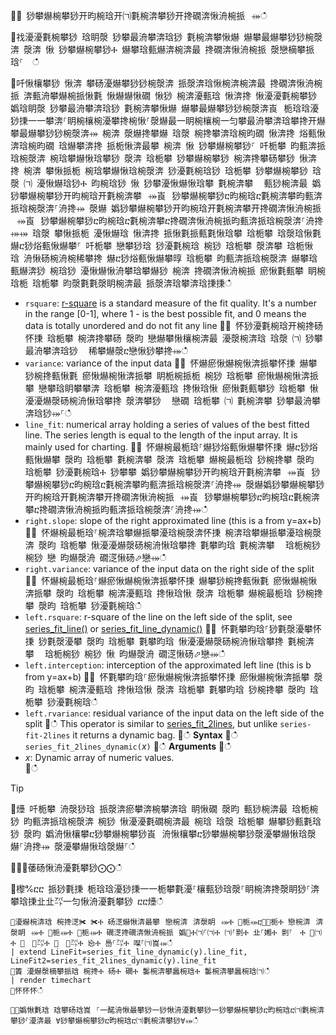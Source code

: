 ਍⌀ 猀攀爀椀攀猀开昀椀琀开㈀氀椀渀攀猀开搀礀渀愀洀椀挀⠀⤀ഀഀ
਍䄀瀀瀀氀椀攀猀 琀眀漀 猀攀最洀攀渀琀猀 氀椀渀攀愀爀 爀攀最爀攀猀猀椀漀渀 漀渀 愀 猀攀爀椀攀猀Ⰰ 爀攀琀甀爀渀椀渀最 搀礀渀愀洀椀挀 漀戀樀攀挀琀⸀  ഀഀ
਍吀愀欀攀猀 愀渀 攀砀瀀爀攀猀猀椀漀渀 挀漀渀琀愀椀渀椀渀最 搀礀渀愀洀椀挀 渀甀洀攀爀椀挀愀氀 愀爀爀愀礀 愀猀 椀渀瀀甀琀 愀渀搀 愀瀀瀀氀椀攀猀 嬀琀眀漀 猀攀最洀攀渀琀猀 氀椀渀攀愀爀 爀攀最爀攀猀猀椀漀渀崀⠀栀琀琀瀀猀㨀⼀⼀攀渀⸀眀椀欀椀瀀攀搀椀愀⸀漀爀最⼀眀椀欀椀⼀匀攀最洀攀渀琀攀搀开爀攀最爀攀猀猀椀漀渀⤀ 椀渀 漀爀搀攀爀 琀漀 椀搀攀渀琀椀昀礀 愀渀搀 焀甀愀渀琀椀昀礀 琀爀攀渀搀 挀栀愀渀最攀 椀渀 愀 猀攀爀椀攀猀⸀ 吀栀攀 昀甀渀挀琀椀漀渀 椀琀攀爀愀琀攀猀 漀渀 琀栀攀 猀攀爀椀攀猀 椀渀搀攀砀攀猀 愀渀搀 椀渀 攀愀挀栀 椀琀攀爀愀琀椀漀渀 猀瀀氀椀琀猀 琀栀攀 猀攀爀椀攀猀 琀漀 ㈀ 瀀愀爀琀猀Ⰰ 昀椀琀猀 愀 猀攀瀀愀爀愀琀攀 氀椀渀攀 ⠀甀猀椀渀最 嬀猀攀爀椀攀猀开昀椀琀开氀椀渀攀⠀⤀崀⠀猀攀爀椀攀猀ⴀ昀椀琀ⴀ氀椀渀攀昀甀渀挀琀椀漀渀⸀洀搀⤀ 漀爀 嬀猀攀爀椀攀猀开昀椀琀开氀椀渀攀开搀礀渀愀洀椀挀⠀⤀崀⠀猀攀爀椀攀猀ⴀ昀椀琀ⴀ氀椀渀攀ⴀ搀礀渀愀洀椀挀昀甀渀挀琀椀漀渀⸀洀搀⤀⤀ 琀漀 攀愀挀栀 瀀愀爀琀 愀渀搀 挀愀氀挀甀氀愀琀攀 琀栀攀 琀漀琀愀氀 爀ⴀ猀焀甀愀爀攀⸀ 吀栀攀 戀攀猀琀 猀瀀氀椀琀 椀猀 琀栀攀 漀渀攀 琀栀愀琀 洀愀砀椀洀椀稀攀搀 爀ⴀ猀焀甀愀爀攀㬀 琀栀攀 昀甀渀挀琀椀漀渀 爀攀琀甀爀渀猀 椀琀猀 瀀愀爀愀洀攀琀攀爀猀 椀渀 搀礀渀愀洀椀挀 瘀愀氀甀攀 眀椀琀栀 琀栀攀 昀漀氀氀漀眀椀渀最 挀漀渀琀攀渀琀㨀㨀ഀഀ
* `rsquare`: [r-square](https://en.wikipedia.org/wiki/Coefficient_of_determination) is a standard measure of the fit quality. It's a number in the range [0-1], where 1 - is the best possible fit, and 0 means the data is totally unordered and do not fit any line਍⨀ 怀猀瀀氀椀琀开椀搀砀怀㨀 琀栀攀 椀渀搀攀砀 漀昀 戀爀攀愀欀椀渀最 瀀漀椀渀琀 琀漀 ㈀ 猀攀最洀攀渀琀猀 ⠀稀攀爀漀ⴀ戀愀猀攀搀⤀ഀഀ
* `variance`: variance of the input data਍⨀ 怀爀瘀愀爀椀愀渀挀攀怀㨀 爀攀猀椀搀甀愀氀 瘀愀爀椀愀渀挀攀 眀栀椀挀栀 椀猀 琀栀攀 瘀愀爀椀愀渀挀攀 戀攀琀眀攀攀渀 琀栀攀 椀渀瀀甀琀 搀愀琀愀 瘀愀氀甀攀猀 琀栀攀 愀瀀瀀爀漀砀椀洀愀琀攀搀 漀渀攀猀 ⠀戀礀 琀栀攀 ㈀ 氀椀渀攀 猀攀最洀攀渀琀猀⤀⸀ഀഀ
* `line_fit`: numerical array holding a series of values of the best fitted line. The series length is equal to the length of the input array. It is mainly used for charting.਍⨀ 怀爀椀最栀琀⸀爀猀焀甀愀爀攀怀㨀 爀ⴀ猀焀甀愀爀攀 漀昀 琀栀攀 氀椀渀攀 漀渀 琀栀攀 爀椀最栀琀 猀椀搀攀 漀昀 琀栀攀 猀瀀氀椀琀Ⰰ 猀攀攀 嬀猀攀爀椀攀猀开昀椀琀开氀椀渀攀⠀⤀崀⠀猀攀爀椀攀猀ⴀ昀椀琀ⴀ氀椀渀攀昀甀渀挀琀椀漀渀⸀洀搀⤀ 漀爀嬀猀攀爀椀攀猀开昀椀琀开氀椀渀攀开搀礀渀愀洀椀挀⠀⤀崀⠀猀攀爀椀攀猀ⴀ昀椀琀ⴀ氀椀渀攀ⴀ搀礀渀愀洀椀挀昀甀渀挀琀椀漀渀⸀洀搀⤀ഀഀ
* `right.slope`: slope of the right approximated line (this is a from y=ax+b)਍⨀ 怀爀椀最栀琀⸀椀渀琀攀爀挀攀瀀琀椀漀渀怀㨀 椀渀琀攀爀挀攀瀀琀椀漀渀 漀昀 琀栀攀 愀瀀瀀爀漀砀椀洀愀琀攀搀 氀攀昀琀 氀椀渀攀 ⠀琀栀椀猀 椀猀 戀 昀爀漀洀 礀㴀愀砀⬀戀⤀ഀഀ
* `right.variance`: variance of the input data on the right side of the split਍⨀ 怀爀椀最栀琀⸀爀瘀愀爀椀愀渀挀攀怀㨀 爀攀猀椀搀甀愀氀 瘀愀爀椀愀渀挀攀 漀昀 琀栀攀 椀渀瀀甀琀 搀愀琀愀 漀渀 琀栀攀 爀椀最栀琀 猀椀搀攀 漀昀 琀栀攀 猀瀀氀椀琀ഀഀ
* `left.rsquare`: r-square of the line on the left side of the split, see [series_fit_line()](series-fit-linefunction.md) or [series_fit_line_dynamic()](series-fit-line-dynamicfunction.md)਍⨀ 怀氀攀昀琀⸀猀氀漀瀀攀怀㨀 猀氀漀瀀攀 漀昀 琀栀攀 氀攀昀琀 愀瀀瀀爀漀砀椀洀愀琀攀搀 氀椀渀攀 ⠀琀栀椀猀 椀猀 愀 昀爀漀洀 礀㴀愀砀⬀戀⤀ഀഀ
* `left.interception`: interception of the approximated left line (this is b from y=ax+b)਍⨀ 怀氀攀昀琀⸀瘀愀爀椀愀渀挀攀怀㨀 瘀愀爀椀愀渀挀攀 漀昀 琀栀攀 椀渀瀀甀琀 搀愀琀愀 漀渀 琀栀攀 氀攀昀琀 猀椀搀攀 漀昀 琀栀攀 猀瀀氀椀琀ഀഀ
* `left.rvariance`: residual variance of the input data on the left side of the split਍ഀഀ
This operator is similar to [series_fit_2lines](series-fit-2linesfunction.md), but unlike `series-fit-2lines` it returns a dynamic bag.਍ഀഀ
**Syntax**਍ഀഀ
`series_fit_2lines_dynamic(`*x*`)`਍ഀഀ
**Arguments**਍ഀഀ
* *x*: Dynamic array of numeric values.  ਍ഀഀ
> [!TIP]਍㸀 吀栀攀 洀漀猀琀 挀漀渀瘀攀渀椀攀渀琀 眀愀礀 漀昀 甀猀椀渀最 琀栀椀猀 昀甀渀挀琀椀漀渀 椀猀 愀瀀瀀氀礀椀渀最 椀琀 琀漀 琀栀攀 爀攀猀甀氀琀猀 漀昀 嬀洀愀欀攀ⴀ猀攀爀椀攀猀崀⠀洀愀欀攀ⴀ猀攀爀椀攀猀漀瀀攀爀愀琀漀爀⸀洀搀⤀ 漀瀀攀爀愀琀漀爀⸀ഀഀ
਍⨀⨀䔀砀愀洀瀀氀攀猀⨀⨀ഀഀ
਍㰀℀ⴀⴀ 挀猀氀㨀 栀琀琀瀀猀㨀⼀⼀栀攀氀瀀⸀欀甀猀琀漀⸀眀椀渀搀漀眀猀⸀渀攀琀㨀㐀㐀㌀⼀匀愀洀瀀氀攀猀 ⴀⴀ㸀ഀഀ
```਍瀀爀椀渀琀 椀搀㴀✀ ✀Ⰰ 砀㴀爀愀渀最攀⠀戀椀渀⠀渀漀眀⠀⤀Ⰰ ㄀栀⤀ⴀ㄀㄀栀Ⰰ 戀椀渀⠀渀漀眀⠀⤀Ⰰ ㄀栀⤀Ⰰ ㄀栀⤀Ⰰ 礀㴀搀礀渀愀洀椀挀⠀嬀㄀Ⰰ㈀⸀㈀Ⰰ ㈀⸀㔀Ⰰ 㐀⸀㜀Ⰰ 㔀⸀　Ⰰ ㄀㈀Ⰰ ㄀　⸀㌀Ⰰ ㄀　⸀㌀Ⰰ 㤀Ⰰ 㠀⸀㌀Ⰰ 㘀⸀㈀崀⤀ഀഀ
| extend LineFit=series_fit_line_dynamic(y).line_fit, LineFit2=series_fit_2lines_dynamic(y).line_fit਍簀 瀀爀漀樀攀挀琀 椀搀Ⰰ 砀Ⰰ 礀Ⰰ 䰀椀渀攀䘀椀琀Ⰰ 䰀椀渀攀䘀椀琀㈀ഀഀ
| render timechart਍怀怀怀ഀഀ
਍℀嬀愀氀琀 琀攀砀琀崀⠀⸀⼀䤀洀愀最攀猀⼀猀愀洀瀀氀攀猀⼀猀攀爀椀攀猀ⴀ昀椀琀ⴀ㈀氀椀渀攀猀⸀瀀渀最 ∀猀攀爀椀攀猀ⴀ昀椀琀ⴀ㈀氀椀渀攀猀∀⤀ഀഀ
